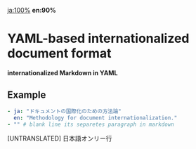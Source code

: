 [ja:100%](../ja/index.md) **en:90%**

# YAML-based internationalized document format

**internationalized Markdown in YAML**

## Example

```yaml
- ja: "ドキュメントの国際化のための方法論"
  en: "Methodology for document internationalization."
- "" # blank line its separetes paragraph in markdown
```

[UNTRANSLATED] 日本語オンリー行
